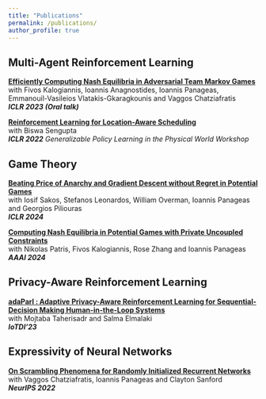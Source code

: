 ```yaml
---
title: "Publications"
permalink: /publications/
author_profile: true
---
```


## Multi-Agent Reinforcement Learning

<b>[Efficiently Computing Nash Equilibria in Adversarial Team Markov Games](https://arxiv.org/abs/2208.02204)</b> <br>
with Fivos Kalogiannis, Ioannis Anagnostides, Ioannis Panageas, Emmanouil-Vasileios Vlatakis-Gkaragkounis and Vaggos Chatziafratis<br>
<i><b>ICLR 2023 (Oral talk)</b>
</i>
<br>

<b>[Reinforcement Learning for Location-Aware Scheduling](https://arxiv.org/abs/2203.03480)</b> <br>
with Biswa Sengupta<br>
<i><b>ICLR 2022</b> Generalizable Policy Learning in the Physical World Workshop </i>

## Game Theory

<b>[Beating Price of Anarchy and Gradient Descent without Regret in Potential Games](https://steliostavroulakis.github.io)</b> <br>
with Iosif Sakos, Stefanos Leonardos, William Overman, Ioannis Panageas and Georgios Piliouras <br>
<i><b>ICLR 2024</b></i>

<b>[Computing Nash Equilibria in Potential Games with Private Uncoupled Constraints](https://steliostavroulakis.github.io)</b> <br>
with Nikolas Patris, Fivos Kalogiannis, Rose Zhang and Ioannis Panageas <br>
<i><b>AAAI 2024</b></i>

## Privacy-Aware Reinforcement Learning

<b>[adaParl : Adaptive Privacy-Aware Reinforcement Learning for Sequential-Decision Making Human-in-the-Loop Systems](https://arxiv.org/abs/2303.04257)</b> <br>
with Mojtaba Taherisadr and Salma Elmalaki<br>
<i><b>IoTDI’23</b></i>
<br>

## Expressivity of Neural Networks

<b>[On Scrambling Phenomena for Randomly Initialized Recurrent Networks](https://arxiv.org/abs/2210.05212)</b> <br>
with Vaggos Chatziafratis, Ioannis Panageas and Clayton Sanford<br>
<i><b>NeurIPS 2022</b></i>
<br>
